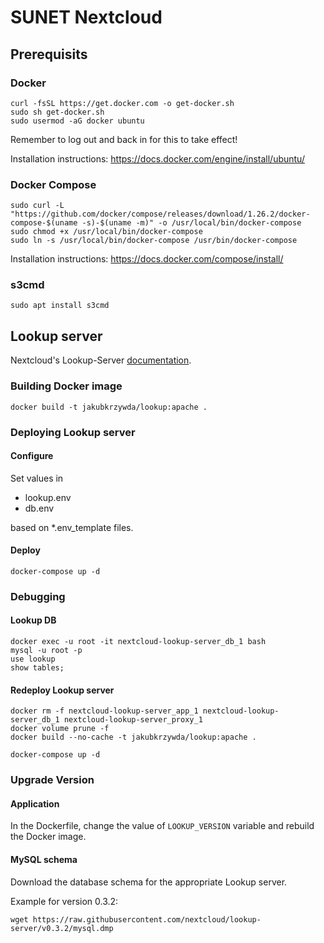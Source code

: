 # SUNET Nextcloud

## Prerequisits

### Docker

    curl -fsSL https://get.docker.com -o get-docker.sh
    sudo sh get-docker.sh
    sudo usermod -aG docker ubuntu

Remember to log out and back in for this to take effect!

Installation instructions: https://docs.docker.com/engine/install/ubuntu/

### Docker Compose

    sudo curl -L "https://github.com/docker/compose/releases/download/1.26.2/docker-compose-$(uname -s)-$(uname -m)" -o /usr/local/bin/docker-compose
    sudo chmod +x /usr/local/bin/docker-compose
    sudo ln -s /usr/local/bin/docker-compose /usr/bin/docker-compose

Installation instructions: https://docs.docker.com/compose/install/

### s3cmd

    sudo apt install s3cmd

## Lookup server

Nextcloud's Lookup-Server [documentation](https://github.com/nextcloud/lookup-server).

### Building Docker image

    docker build -t jakubkrzywda/lookup:apache .

### Deploying Lookup server

#### Configure

Set values in

- lookup.env
- db.env

based on *.env_template files.

#### Deploy

    docker-compose up -d

### Debugging

#### Lookup DB

    docker exec -u root -it nextcloud-lookup-server_db_1 bash
    mysql -u root -p
    use lookup
    show tables;

#### Redeploy Lookup server

    docker rm -f nextcloud-lookup-server_app_1 nextcloud-lookup-server_db_1 nextcloud-lookup-server_proxy_1
    docker volume prune -f
    docker build --no-cache -t jakubkrzywda/lookup:apache .

    docker-compose up -d

### Upgrade Version

#### Application

In the Dockerfile, change the value of `LOOKUP_VERSION` variable and rebuild the Docker image.

#### MySQL schema

Download the database schema for the appropriate Lookup server.

Example for version 0.3.2:

    wget https://raw.githubusercontent.com/nextcloud/lookup-server/v0.3.2/mysql.dmp
